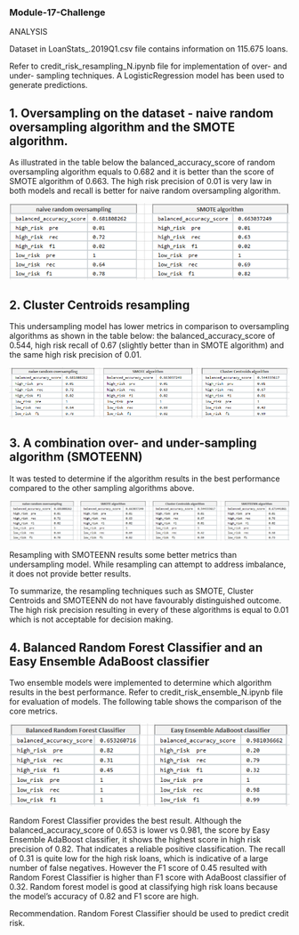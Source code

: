 ### Module-17-Challenge

ANALYSIS

Dataset in LoanStats_.2019Q1.csv file contains information on 115.675 loans.

Refer to credit_risk_resampling_N.ipynb file for implementation of over- and under- sampling techniques. 
A LogisticRegression model has been used to generate predictions.

## 1. Oversampling on the dataset - naive random oversampling algorithm and the SMOTE algorithm.
As illustrated in the table below the balanced_accuracy_score of random oversampling algorithm equals to 0.682 and it is better than the score of SMOTE algorithm of 0.663.
The high risk precision of 0.01 is very law in both models and recall is better for naive random oversampling algorithm.

![Table1](Capture1.1.PNG)



## 2. Cluster Centroids resampling
This undersampling model has lower metrics in comparison to oversampling algorithms as shown in the table below: 
the balanced_accuracy_score of 0.544, high risk recall of 0.67 (slightly better than in SMOTE algorithm) and the same high risk precision of 0.01.

![Table2](Capture2.PNG)

## 3. A combination over- and under-sampling algorithm (SMOTEENN) 

It was tested to determine if the algorithm results in the best performance compared to the other sampling algorithms above.

![Table3](Capture3.1.PNG)


Resampling with SMOTEENN results some better metrics than undersampling model.
While resampling can attempt to address imbalance, it does not provide better results.

To summarize, the resampling techniques such as SMOTE, Cluster Centroids and SMOTEENN do not have favourably distinguished outcome. The high risk precision resulting in every of these algorithms is equal to 0.01 which is not acceptable for  decision making.


## 4. Balanced Random Forest Classifier and an Easy Ensemble AdaBoost classifier 

Two ensemble models were implemented to determine which algorithm results in the best performance. Refer to credit_risk_ensemble_N.ipynb file for evaluation of models. 
The following table shows the comparison of the core metrics.

![Table3](Capture4.1.PNG)

Random Forest Classifier provides the best result. Although the balanced_accuracy_score of 0.653 is lower vs 0.981, the score by Easy Ensemble AdaBoost classifier, it shows the highest score in high risk precision of 0.82. That indicates a reliable positive classification. 
The recall of 0.31 is quite low for the high risk loans, which is indicative of a large number of false negatives. However the F1 score of 0.45 resulted with Random Forest Classifier is higher than F1 score with AdaBoost classifier of 0.32.
Random forest model is good at classifying high risk loans because the model’s accuracy of 0.82 and F1 score are high.

Recommendation. Random Forest Classifier should be used to predict credit risk.

